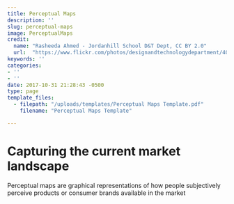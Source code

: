 ```yaml
---
title: Perceptual Maps
description: ''
slug: perceptual-maps
image: PerceptualMaps
credit:
  name: "Rasheeda Ahmed - Jordanhill School D&T Dept, CC BY 2.0"
  url:  "https://www.flickr.com/photos/designandtechnologydepartment/4032186959/"
keywords: ''
categories:
- ''
- ''
date: 2017-10-31 21:28:43 -0500
type: page
template_files:
  - filepath: "/uploads/templates/Perceptual Maps Template.pdf"
    filename: "Perceptual Maps Template"

---
```

# Capturing the current market landscape

Perceptual maps are graphical representations of how people subjectively perceive products or consumer brands available in the market

